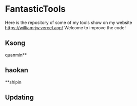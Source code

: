 # FantasticTools
Here is the repository of some of my tools show on my website https://williamrjw.vercel.app/ Welcome to improve the code!

## Ksong
quanmin\*\* 

## haokan
\*\*shipin

## Updating
